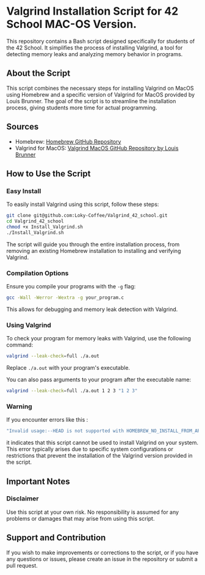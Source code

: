 # Valgrind Installation Script for 42 School MAC-OS Version.

This repository contains a Bash script designed specifically for students of the 42 School. It simplifies the process of installing Valgrind, a tool for detecting memory leaks and analyzing memory behavior in programs.

## About the Script

This script combines the necessary steps for installing Valgrind on MacOS using Homebrew and a specific version of Valgrind for MacOS provided by Louis Brunner. The goal of the script is to streamline the installation process, giving students more time for actual programming.

## Sources

- Homebrew: [Homebrew GitHub Repository](https://github.com/Homebrew/brew)
- Valgrind for MacOS: [Valgrind MacOS GitHub Repository by Louis Brunner](https://github.com/LouisBrunner/valgrind-macos)

## How to Use the Script

### Easy Install

To easily install Valgrind using this script, follow these steps:

```bash
git clone git@github.com:Loky-Coffee/Valgrind_42_school.git
cd Valgrind_42_school
chmod +x Install_Valgrind.sh
./Install_Valgrind.sh
```
The script will guide you through the entire installation process, from removing an existing Homebrew installation to installing and verifying Valgrind.
### Compilation Options

Ensure you compile your programs with the `-g` flag:
```bash
gcc -Wall -Werror -Wextra -g your_program.c
```
This allows for debugging and memory leak detection with Valgrind.

### Using Valgrind

To check your program for memory leaks with Valgrind, use the following command:
```bash
valgrind --leak-check=full ./a.out
```
Replace `./a.out` with your program's executable.

You can also pass arguments to your program after the executable name:
```bash
valgrind --leak-check=full ./a.out 1 2 3 "1 2 3"
```

### Warning
If you encounter errors like this :
```bash
"Invalid usage:--HEAD is not supported with HOMEBREW_NO_INSTALL_FROM_API unset"
```
it indicates that this script cannot be used to install Valgrind on your system. 
This error typically arises due to specific system configurations or restrictions that prevent the installation of the Valgrind version provided in the script.
## Important Notes

### Disclaimer

Use this script at your own risk. No responsibility is assumed for any problems or damages that may arise from using this script.

## Support and Contribution

If you wish to make improvements or corrections to the script, or if you have any questions or issues, please create an issue in the repository or submit a pull request.
